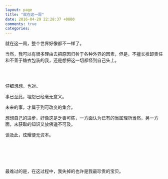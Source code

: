 ```yaml
---
layout: page
title: "就在这一周"
date: 2016-04-29 22:28:37 +0800
comments: true
categories:
---
```


就在这一周，整个世界好像都不一样了。

当然，我可以有很多理由去把原因归咎于各种外界的因素，但是，不擅长推卸责任和不善于糖衣包装的我，还是想把这一切都怪到自己头上。

<!--
有很多理由可以让你闭嘴：

比如，如果你是最棒的，绝不会出现这种情况。
-->


<br><br>

仔细想想，也对。

事已至此，埋怨已经毫无意义。

未来的事，才属于到可改变的集合。

想想自己的进步，好像这是乏善可陈，一方面认为已有的当属理所当然，另一方面，未获取的知识又放佛遥不可及。

谈及此，炫耀便无资本。




<br><br><br><br>

最难过的是，在这过程中，我失掉的也许是我最珍贵的宝贝。
